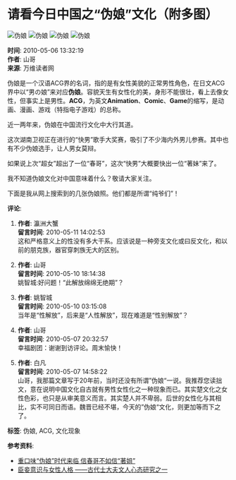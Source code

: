 # 请看今日中国之“伪娘”文化（附多图）

![伪娘](http://blog.creaders.net/upfile/201005/20100506132629566241.jpg)
![伪娘](http://blog.creaders.net/upfile/201005/20100506132742887362.jpg)
![伪娘](http://blog.creaders.net/upfile/201005/20100506132828269070.jpg)
![伪娘](http://blog.creaders.net/upfile/201005/20100506132915380440.jpg)

**时间**: 2010-05-06 13:32:19  
**作者**: 山哥  
**来源**: 万维读者网

伪娘是一个汉语ACG界的名词，指的是有女性美貌的正常男性角色，在日文ACG界中以“男の娘”来对应**伪娘**。容貌天生有女性化的美，身形不能很壮，看上去像女性，但事实上是男性。**ACG**，为英文**Animation**、**Comic**、**Game**的缩写，是动画、漫画、游戏（特指电子游戏）的总称。

近一两年来，伪娘在中国流行文化中大行其道。

这次湖南卫视正在进行的“快男”歌手大奖赛，吸引了不少海内外男儿参赛。其中也有不少伪娘选手，让人男女莫辩。

如果说上次“超女”超出了一位“春哥”，这次“快男”大概要快出一位“著妹”来了。

我不知道伪娘文化对中国意味着什么？敬请大家关注。

下面是我从网上搜索到的几张伪娘照。他们都是所谓“纯爷们”！

**评论**:
1. **作者**: 瀛洲大蟹  
   **留言时间**: 2010-05-11 14:02:53  
   这和严格意义上的性没有多大干系。应该说是一种旁支文化或曰反文化，和以前的朋克族，器官穿刺族无大的区别。

2. **作者**: 山哥  
   **留言时间**: 2010-05-10 18:14:38  
   姚智城:好问题！“此解放绵绵无绝期”？

3. **作者**: 姚智城  
   **留言时间**: 2010-05-10 03:15:08  
   当年是“性解放”，后来是“人性解放”，现在难道是“性别解放”？

4. **作者**: 山哥  
   **留言时间**: 2010-05-07 20:32:57  
   幸福剧团：谢谢到访评论。周末愉快！

5. **作者**: 白凡  
   **留言时间**: 2010-05-07 14:58:22  
   山哥，我那篇文章写于20年前，当时还没有所谓”伪娘“一说。我推荐您读拙文，意在说明中国文化自古就有男性女性化之一种现象而已。其实楚文化之女性色彩，也只是从审美意义而言。其实楚人并不卑弱。后世的女性化与其相比，实不可同日而语。魏晋已经不堪，今天的”伪娘“文化，则更加等而下之了。

**标签**: 伪娘, ACG, 文化现象

**参考资料**:
- [重口味“伪娘”时代来临 信春哥不如信“著姐”](http://news.wenxuecity.com/messages/201005/news-gb2312-1078316.html)  
- [臣妾意识与女性人格 ——古代士大夫文人心态研究之一](http://jimyoung.homelinux.com/?p=112)